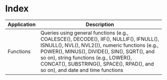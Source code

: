 # Index

| Application         | Description
| --------------------|------------------------------------------------------------------------------------------|
| Functions           | Queries using general functions (e.g., COALESCE(), DECODE(), IIF(), NULLIF(), IFNULL(), ISNULL(), NVL(), NVL2()), numeric functions (e.g., POWER(), MINUS(), DIVIDE(), SIN(), SQRT(), and so on), string functions (e.g., LOWER(), CONCAT(), SUBSTRING(), SPACE(), RPAD(), and so on), and date and time functions |